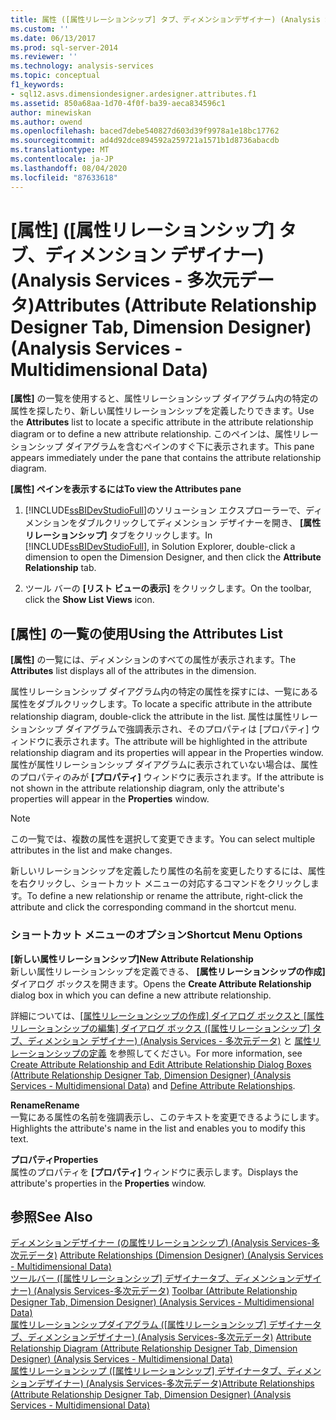 ```yaml
---
title: 属性 ([属性リレーションシップ] タブ、ディメンションデザイナー) (Analysis Services 多次元データ) |Microsoft Docs
ms.custom: ''
ms.date: 06/13/2017
ms.prod: sql-server-2014
ms.reviewer: ''
ms.technology: analysis-services
ms.topic: conceptual
f1_keywords:
- sql12.asvs.dimensiondesigner.ardesigner.attributes.f1
ms.assetid: 850a68aa-1d70-4f0f-ba39-aeca834596c1
author: minewiskan
ms.author: owend
ms.openlocfilehash: baced7debe540827d603d39f9978a1e18bc17762
ms.sourcegitcommit: ad4d92dce894592a259721a1571b1d8736abacdb
ms.translationtype: MT
ms.contentlocale: ja-JP
ms.lasthandoff: 08/04/2020
ms.locfileid: "87633618"
---
```

# <a name="attributes-attribute-relationship-designer-tab-dimension-designer-analysis-services---multidimensional-data"></a><span data-ttu-id="4b388-102">[属性] ([属性リレーションシップ] タブ、ディメンション デザイナー) (Analysis Services - 多次元データ)</span><span class="sxs-lookup"><span data-stu-id="4b388-102">Attributes (Attribute Relationship Designer Tab, Dimension Designer) (Analysis Services - Multidimensional Data)</span></span>
  <span data-ttu-id="4b388-103">**[属性]** の一覧を使用すると、属性リレーションシップ ダイアグラム内の特定の属性を探したり、新しい属性リレーションシップを定義したりできます。</span><span class="sxs-lookup"><span data-stu-id="4b388-103">Use the **Attributes** list to locate a specific attribute in the attribute relationship diagram or to define a new attribute relationship.</span></span> <span data-ttu-id="4b388-104">このペインは、属性リレーションシップ ダイアグラムを含むペインのすぐ下に表示されます。</span><span class="sxs-lookup"><span data-stu-id="4b388-104">This pane appears immediately under the pane that contains the attribute relationship diagram.</span></span>  
  
 <span data-ttu-id="4b388-105">**[属性] ペインを表示するには**</span><span class="sxs-lookup"><span data-stu-id="4b388-105">**To view the Attributes pane**</span></span>  
  
1.  <span data-ttu-id="4b388-106">[!INCLUDE[ssBIDevStudioFull](../includes/ssbidevstudiofull-md.md)]のソリューション エクスプローラーで、ディメンションをダブルクリックしてディメンション デザイナーを開き、 **[属性リレーションシップ]** タブをクリックします。</span><span class="sxs-lookup"><span data-stu-id="4b388-106">In [!INCLUDE[ssBIDevStudioFull](../includes/ssbidevstudiofull-md.md)], in Solution Explorer, double-click a dimension to open the Dimension Designer, and then click the **Attribute Relationship** tab.</span></span>  
  
2.  <span data-ttu-id="4b388-107">ツール バーの **[リスト ビューの表示]** をクリックします。</span><span class="sxs-lookup"><span data-stu-id="4b388-107">On the toolbar, click the **Show List Views** icon.</span></span>  
  
## <a name="using-the-attributes-list"></a><span data-ttu-id="4b388-108">[属性] の一覧の使用</span><span class="sxs-lookup"><span data-stu-id="4b388-108">Using the Attributes List</span></span>  
 <span data-ttu-id="4b388-109">**[属性]** の一覧には、ディメンションのすべての属性が表示されます。</span><span class="sxs-lookup"><span data-stu-id="4b388-109">The **Attributes** list displays all of the attributes in the dimension.</span></span>  
  
 <span data-ttu-id="4b388-110">属性リレーションシップ ダイアグラム内の特定の属性を探すには、一覧にある属性をダブルクリックします。</span><span class="sxs-lookup"><span data-stu-id="4b388-110">To locate a specific attribute in the attribute relationship diagram, double-click the attribute in the list.</span></span> <span data-ttu-id="4b388-111">属性は属性リレーションシップ ダイアグラムで強調表示され、そのプロパティは [プロパティ] ウィンドウに表示されます。</span><span class="sxs-lookup"><span data-stu-id="4b388-111">The attribute will be highlighted in the attribute relationship diagram and its properties will appear in the Properties window.</span></span> <span data-ttu-id="4b388-112">属性が属性リレーションシップ ダイアグラムに表示されていない場合は、属性のプロパティのみが **[プロパティ]** ウィンドウに表示されます。</span><span class="sxs-lookup"><span data-stu-id="4b388-112">If the attribute is not shown in the attribute relationship diagram, only the attribute's properties will appear in the **Properties** window.</span></span>  
  
> [!NOTE]  
>  <span data-ttu-id="4b388-113">この一覧では、複数の属性を選択して変更できます。</span><span class="sxs-lookup"><span data-stu-id="4b388-113">You can select multiple attributes in the list and make changes.</span></span>  
  
 <span data-ttu-id="4b388-114">新しいリレーションシップを定義したり属性の名前を変更したりするには、属性を右クリックし、ショートカット メニューの対応するコマンドをクリックします。</span><span class="sxs-lookup"><span data-stu-id="4b388-114">To define a new relationship or rename the attribute, right-click the attribute and click the corresponding command in the shortcut menu.</span></span>  
  
### <a name="shortcut-menu-options"></a><span data-ttu-id="4b388-115">ショートカット メニューのオプション</span><span class="sxs-lookup"><span data-stu-id="4b388-115">Shortcut Menu Options</span></span>  
 <span data-ttu-id="4b388-116">**[新しい属性リレーションシップ]**</span><span class="sxs-lookup"><span data-stu-id="4b388-116">**New Attribute Relationship**</span></span>  
 <span data-ttu-id="4b388-117">新しい属性リレーションシップを定義できる、 **[属性リレーションシップの作成]** ダイアログ ボックスを開きます。</span><span class="sxs-lookup"><span data-stu-id="4b388-117">Opens the **Create Attribute Relationship** dialog box in which you can define a new attribute relationship.</span></span>  
  
 <span data-ttu-id="4b388-118">詳細については、[[属性リレーションシップの作成] ダイアログ ボックスと [属性リレーションシップの編集] ダイアログ ボックス &#40;[属性リレーションシップ] タブ、ディメンション デザイナー&#41; &#40;Analysis Services - 多次元データ&#41;](create-edit-attribute-relationships-dialog-boxes-analysis-services-multidimensional-data.md) と [属性リレーションシップの定義](multidimensional-models/attribute-relationships-define.md) を参照してください。</span><span class="sxs-lookup"><span data-stu-id="4b388-118">For more information, see [Create Attribute Relationship and Edit Attribute Relationship Dialog Boxes &#40;Attribute Relationship Designer Tab, Dimension Designer&#41; &#40;Analysis Services - Multidimensional Data&#41;](create-edit-attribute-relationships-dialog-boxes-analysis-services-multidimensional-data.md) and [Define Attribute Relationships](multidimensional-models/attribute-relationships-define.md).</span></span>  
  
 <span data-ttu-id="4b388-119">**Rename**</span><span class="sxs-lookup"><span data-stu-id="4b388-119">**Rename**</span></span>  
 <span data-ttu-id="4b388-120">一覧にある属性の名前を強調表示し、このテキストを変更できるようにします。</span><span class="sxs-lookup"><span data-stu-id="4b388-120">Highlights the attribute's name in the list and enables you to modify this text.</span></span>  
  
 <span data-ttu-id="4b388-121">**プロパティ**</span><span class="sxs-lookup"><span data-stu-id="4b388-121">**Properties**</span></span>  
 <span data-ttu-id="4b388-122">属性のプロパティを **[プロパティ]** ウィンドウに表示します。</span><span class="sxs-lookup"><span data-stu-id="4b388-122">Displays the attribute's properties in the **Properties** window.</span></span>  
  
## <a name="see-also"></a><span data-ttu-id="4b388-123">参照</span><span class="sxs-lookup"><span data-stu-id="4b388-123">See Also</span></span>  
 <span data-ttu-id="4b388-124">[ディメンションデザイナー &#40;の属性リレーションシップ&#41; &#40;Analysis Services-多次元データ&#41;](attribute-relationships-dimension-designer-analysis-services-multidimensional-data.md) </span><span class="sxs-lookup"><span data-stu-id="4b388-124">[Attribute Relationships &#40;Dimension Designer&#41; &#40;Analysis Services - Multidimensional Data&#41;](attribute-relationships-dimension-designer-analysis-services-multidimensional-data.md) </span></span>  
 <span data-ttu-id="4b388-125">[ツールバー &#40;[属性リレーションシップ] デザイナータブ、ディメンションデザイナー&#41; &#40;Analysis Services-多次元データ&#41;](toolbar-attribute-relationship-dimension-designer-analysis-services-multidimensional-data.md) </span><span class="sxs-lookup"><span data-stu-id="4b388-125">[Toolbar &#40;Attribute Relationship Designer Tab, Dimension Designer&#41; &#40;Analysis Services - Multidimensional Data&#41;](toolbar-attribute-relationship-dimension-designer-analysis-services-multidimensional-data.md) </span></span>  
 <span data-ttu-id="4b388-126">[属性リレーションシップダイアグラム &#40;[属性リレーションシップ] デザイナータブ、ディメンションデザイナー&#41; &#40;Analysis Services-多次元データ&#41;](attribute-relationship-diagram-analysis-services-multidimensional-data.md) </span><span class="sxs-lookup"><span data-stu-id="4b388-126">[Attribute Relationship Diagram &#40;Attribute Relationship Designer Tab, Dimension Designer&#41; &#40;Analysis Services - Multidimensional Data&#41;](attribute-relationship-diagram-analysis-services-multidimensional-data.md) </span></span>  
 <span data-ttu-id="4b388-127">[属性リレーションシップ &#40;[属性リレーションシップ] デザイナータブ、ディメンションデザイナー&#41; &#40;Analysis Services-多次元データ&#41;](attribute-relationships-designer-tab-dimension-designer-analysis-services-multidimensional-data.md)</span><span class="sxs-lookup"><span data-stu-id="4b388-127">[Attribute Relationships &#40;Attribute Relationship Designer Tab, Dimension Designer&#41; &#40;Analysis Services - Multidimensional Data&#41;](attribute-relationships-designer-tab-dimension-designer-analysis-services-multidimensional-data.md)</span></span>  
  
  
